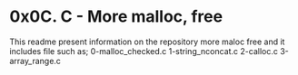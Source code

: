 # 0x0C. C - More malloc, free
This readme present information on the repository more maloc free and it includes file such as;
0-malloc_checked.c
1-string_nconcat.c
2-calloc.c
3-array_range.c
